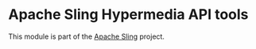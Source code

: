 # Apache Sling Hypermedia API tools

This module is part of the [Apache Sling](https://sling.apache.org) project.
